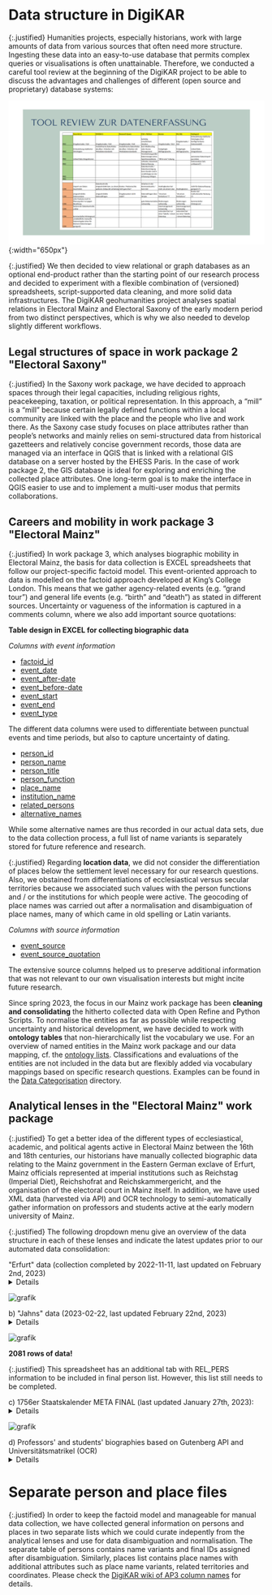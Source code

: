 # Data structure in DigiKAR

{:.justified}
Humanities projects, especially historians, work with large amounts of data from various sources that often need more structure. Ingesting these data into an easy-to-use database that permits complex queries or visualisations is often unattainable. Therefore, we conducted a careful tool review at the beginning of the DigiKAR project to be able to discuss the advantages and challenges of different (open source and proprietary) database systems:

![DBReview](./assets/DBReview.png){:width="650px"}

{:.justified}
We then decided to view relational or graph databases as an optional end-product rather than the starting point of our research process and decided to experiment with a flexible combination of (versioned) spreadsheets, script-supported data cleaning, and more solid data infrastructures. The DigiKAR geohumanities project analyses spatial relations in Electoral Mainz and Electoral Saxony of the early modern period from two distinct perspectives, which is why we also needed to develop slightly different workflows.

## Legal structures of space in work package 2 "Electoral Saxony"

{:.justified}
In the Saxony work package, we have decided to approach spaces through their legal capacities, including religious rights, peacekeeping, taxation, or political representation. In this approach, a “mill” is a “mill” because certain legally defined functions within a local community are linked with the place and the people who live and work there. As the Saxony case study focuses on place attributes rather than people’s networks and mainly relies on semi-structured data from historical gazetteers and relatively concise government records, those data are managed via an interface in QGIS that is linked with a relational GIS database on a server hosted by the EHESS Paris. In the case of work package 2, the GIS database is ideal for exploring and enriching the collected place attributes. One long-term goal is to make the interface in QGIS easier to use and to implement a multi-user modus that permits collaborations.

## Careers and mobility in work package 3 "Electoral Mainz"

{:.justified}
In work package 3, which analyses biographic mobility in Electoral Mainz, the basis for data collection is EXCEL spreadsheets that follow our project-specific factoid model. This event-oriented approach to data is modelled on the factoid approach developed at King’s College London. This means that we gather agency-related events (e.g. “grand tour”) and general life events (e.g. “birth” and “death”) as stated in different sources. Uncertainty or vagueness of the information is captured in a comments column, where we also add important source quotations:

**Table design in EXCEL for collecting biographic data**

_Columns with event information_

- [factoid_id](https://github.com/ieg-dhr/DigiKAR/wiki/factoid_id)
- [event_date](https://github.com/ieg-dhr/DigiKAR/wiki/event_date)
- [event_after-date](https://github.com/ieg-dhr/DigiKAR/wiki/event_after-date)
- [event_before-date](https://github.com/ieg-dhr/DigiKAR/wiki/event_before-date)
- [event_start](https://github.com/ieg-dhr/DigiKAR/wiki/event_start)
- [event_end](https://github.com/ieg-dhr/DigiKAR/wiki/event_end)
- [event_type](https://github.com/ieg-dhr/DigiKAR/wiki/event_type)

The different data columns were used to differentiate between punctual events and time periods, but also to capture uncertainty of dating.

- [person_id](https://github.com/ieg-dhr/DigiKAR/wiki/person_id)
- [person_name](https://github.com/ieg-dhr/DigiKAR/wiki/person_name)
- [person_title](https://github.com/ieg-dhr/DigiKAR/wiki/person_title)
- [person_function](https://github.com/ieg-dhr/DigiKAR/wiki/person_function)
- [place_name](https://github.com/ieg-dhr/DigiKAR/wiki/place_name)
- [institution_name](https://github.com/ieg-dhr/DigiKAR/wiki/institution_name)
- [related_persons](https://github.com/ieg-dhr/DigiKAR/wiki/related_persons)
- [alternative_names](https://github.com/ieg-dhr/DigiKAR/wiki/alternative_names)

While some alternative names are thus recorded in our actual data sets, due to the data collection process, a full list of name variants is separately stored for future reference and research.

{:.justified}
Regarding **location data**, we did not consider the differentiation of places below the settlement level necessary for our research questions. Also, we obstained from differentiations of ecclesiastical versus secular territories because we associated such values with the person functions and / or the institutions for which people were active. The geocoding of place names was carried out after a normalisation and disambiguation of place names, many of which came in old spelling or Latin variants.

_Columns with source information_

- [event_source](https://github.com/ieg-dhr/DigiKAR/wiki/event_source)
- [event_source_quotation](https://github.com/ieg-dhr/DigiKAR/wiki/event_source_quotation)

The extensive source columns helped us to preserve additional information that was not relevant to our own visualisation interests but might incite future research.

Since spring 2023, the focus in our Mainz work package has been **cleaning and consolidating** the hitherto collected data with Open Refine and Python Scripts. To normalise the entities as far as possible while respecting uncertainty and historical development, we have decided to work with **ontology tables** that non-hierarchically list the vocabulary we use. For an overview of named entities in the Mainz work package and our data mapping, cf. the [ontology lists](https://github.com/ieg-dhr/DigiKAR/tree/main/OntologyFiles). Classifications and evaluations of the entities are not included in the data but are flexibly added via vocabulary mappings based on specific research questions. Examples can be found in the [Data Categorisation](https://github.com/ieg-dhr/DigiKAR/tree/main/Data%20Categorisation) directory.

## Analytical lenses in the "Electoral Mainz" work package

{:.justified}
To get a better idea of the different types of ecclesiastical, academic, and political agents active in Electoral Mainz between the 16th and 18th centuries, our historians have manually collected biographic data relating to the Mainz government in the Eastern German exclave of Erfurt, Mainz officials represented at imperial institutions such as Reichstag (Imperial Diet), Reichshofrat and Reichskammergericht, and the organisation of the electoral court in Mainz itself. In addition, we have used XML data (harvested via API) and OCR technology to semi-automatically gather information on professors and students active at the early modern university of Mainz.

{:.justified}
The following dropdown menu give an overview of the data structure in each of these lenses and indicate the latest updates prior to our automated data consolidation:

<summary>"Erfurt" data (collection completed by 2022-11-11, last updated on February 2nd, 2023)</summary>
<details>

**5987 rows of data! Not all persons in this data set have been documented!**

| Original Column Name   | Mapped Column Name |
| ---------------------- | ------------------ |
| factoid_ID             |                    |
| IsSubject              |                    |
| Reise (sic!)           |                    |
| pers_ID                |                    |
| pers_name              |                    |
| alternative_names      |                    |
| event_after-date       |                    |
| event_before-date      |                    |
| event_start            |                    |
| event_end              |                    |
| event_date             |                    |
| pers_title             |                    |
| pers_function          |                    |
| place_name             |                    |
| inst_name              |                    |
| rel_pers               |                    |
| source_quotations      |                    |
| additional_info        |                    |
| commentsource          |                    |
| source_site            |                    |
| info_dump              |                    |
| Weitere Belegstellen   |                    |
| StaatskalenderID       |                    |
| Import-ID              |                    |

</details>

![grafik](https://user-images.githubusercontent.com/38257338/225733762-9faab624-8943-43de-a476-6c3ca914b177.png)

<summary>b) "Jahns" data (2023-02-22, last updated February 22nd, 2023)</summary>
<details>
- factoid_ID
- pers_ID
- pers_name
- alternative_names
- event_type
- pers_function
- place_name
- inst_name
- rel_pers
- source_quotations
- additional_info
- comment
- info_dump
- source
- source_site
</details>

![grafik](https://user-images.githubusercontent.com/38257338/225735037-eaf683e1-9478-4ff0-a301-0284be5f0bdd.png)

**2081 rows of data!**

{:.justified}
This spreadsheet has an additional tab with REL_PERS information to be included in final person list. However, this list still needs to be completed.
</details>

<summary>c) 1756er Staatskalender META FINAL (last updated January 27th, 2023):
<details>
{:.justified}
This spreadsheet contains five tabs of biographic data. The "inst_name" column is erroneously named "H" in some tabs.
This has been changed in the copy for data consolidation.

The columns in this spreadsheet are:

- factoid_ID
- pers_ID
- alternative_names
- event_start
- pers_title
- pers_function
- place_name
- inst_name (or "H"?)
- source
- pers_name_org (not in original data model!)
- pers_name
- source_quotations
- comment
- source_site
- Hilfsspalte (not in original data model!)
- additional_info
- Recherchehinweise(not in original data model!)
- ID_Factoid-List (not in original data model!)

_Overview of the individual tabs in the Staatskalender spreadsheet:_

- FS0 = 4457 entries
- FS1 = 4910 entries
- FS2 = 5051 entries
- FS3 = 6602 entries
- FS4 = 6540 entries

{:.justified}
Due to the large number of data rows per sheet and the redundant nature of the entries (functions enumerated per year), a vertical consolidation should be performed before a horizontal mapping of entities.

_Important information to add to consolidated Staatskalender files:_

- add exact name of data source
- add missing person IDs (based on all existing person data)
- carefully analyse cases where middle names might be missing (issue of person disambiguation)
- watch out for entities that are currently NOT captured in the ontology lists (links below)

The 1755 Staatskalender data will not be used in the current project phase.
</details>

![grafik](https://user-images.githubusercontent.com/38257338/225738740-4763cfa5-c418-4c58-aafe-efd0336d0a27.png)

<summary>d) Professors' and students' biographies based on Gutenberg API and Universitätsmatrikel (OCR)</summary>
<details>
The archival transcripts of the [Mainz university registers ("Universitätsmatrikeln")](https://genwiki.genealogy.net/Johannes_Gutenberg-Universit%C3%A4t_Mainz/Matrikel) written with typewriter in the 20th century are easier to read with OCR technology, and mis-interpretations of German special characters ("Umlaute") can be cleaned automatically. This is why we have decided to work on them first. After reading the PDF files provided by the archive to `.txt` format, we have performed some basic pre-processing to correct OCR errors and to introduce the #NAME and #SOURCE delimiters to separate person name and source citations (at the end of each entry) from the biographic information given. The biographic information is mostly structured with semi-colons between events, which we can thus read as individual items of a list with Python. Moreover, the transcripts of the university registers contain hints to people that might be identical with others, using `„ein …“`, `„—ein“`, `„—Ein“`, `„. Ein“` or `„. ein“` to denote this additional information. Reading the registers with Python, the #IDENTITY separator is thus needed as well.

All scripts I have used to split `.txt` files by several delimiters (including sequences of uppercase letters) have been published in the [DigiKAR Github repository](https://github.com/ieg-dhr/DigiKAR). The data structure matches the initially defined model. API and OCR data combined, there are **9013 rows of entries**. After the reconstruction of additional events, 2412 rows were added. This combined data frame has **11428 entries**. The merging of duplicate events reduces that number to **9323**.

![data structure](https://user-images.githubusercontent.com/38257338/225738740-4763cfa5-c418-4c58-aafe-efd0336d0a27.png){:width="650" style="float:left;"}
</details>

# Separate person and place files

{:.justified}
In order to keep the factoid model and manageable for manual data collection, we have collected general information on persons and places in two separate lists which we could curate indepently from the analytical lenses and use for data disambiguation and normalisation. The separate table of persons contains name variants and final IDs assigned after disambiguation. Similarly, places list contains place names with additional attributes such as place name variants, related territories and coordinates. Please check the [DigiKAR wiki of AP3 column names](https://github.com/ieg-dhr/DigiKAR/wiki) for details.
